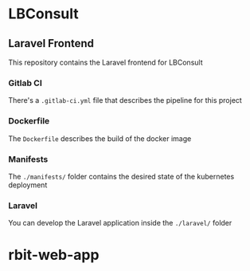 # LBConsult

## Laravel Frontend

This repository contains the Laravel frontend for LBConsult

### Gitlab CI

There's a `.gitlab-ci.yml` file that describes the pipeline for this project

### Dockerfile

The `Dockerfile` describes the build of the docker image

### Manifests

The `./manifests/` folder contains the desired state of the kubernetes deployment

### Laravel

You can develop the Laravel application inside the `./laravel/` folder
# rbit-web-app
